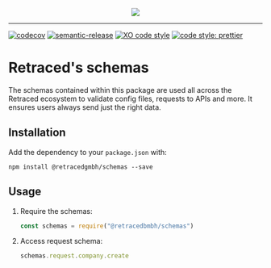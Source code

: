 
<p align="center">
  <a aria-label="retraced logo" href="https://github.com/retracedgmbh/schemas">
    <img src="http://retraced-static.imgix.net/Retraced_Secondary-Logo_Black.png?w=500">
  </a>
</p>

---

[![codecov](https://codecov.io/gh/retracedgmbh/schemas/branch/master/graph/badge.svg)](https://codecov.io/gh/retracedgmbh/schemas)
[![semantic-release](https://img.shields.io/badge/%20%20%F0%9F%93%A6%F0%9F%9A%80-semantic--release-e10079.svg?style=flat-square)](https://github.com/semantic-release/semantic-release)
[![XO code style](https://img.shields.io/badge/code_style-XO-5ed9c7.svg?style=flat-square)](https://github.com/xojs/xo)
[![code style: prettier](https://img.shields.io/badge/code_style-prettier-ff69b4.svg?style=flat-square)](https://github.com/prettier/prettier)

# Retraced's schemas

The schemas contained within this package are used all across the Retraced ecosystem to validate config files, requests to APIs and more. It ensures users always send just the right data.

## Installation

Add the dependency to your `package.json` with:

`npm install @retracedgmbh/schemas --save`

## Usage

1. Require the schemas:

   ```javascript
   const schemas = require("@retracedbmbh/schemas")
   ```

2. Access request schema:

   ```javascript
   schemas.request.company.create
   ```
